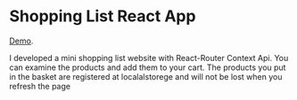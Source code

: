 # Shopping List React App

[Demo](https://nike-shopping-ab2fb.web.app/).

I developed a mini shopping list website with React-Router Context Api.
 You can examine the products and add them to your cart. The products you put in the basket are registered at localalstorege and will not be lost when you refresh the page

